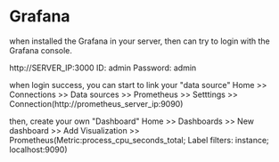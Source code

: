 # Grafana

when installed the Grafana in your server, then can try to login with the Grafana console.

http://SERVER_IP:3000
ID: admin
Password: admin

when login success, you can start to link your "data source"
Home >> Connections >> Data sources >> Prometheus >> Setttings >> Connection(http://prometheus_server_ip:9090)

then, create your own "Dashboard"
Home >> Dashboards >> New dashboard >> Add Visualization >> Prometheus(Metric:process_cpu_seconds_total; Label filters: instance; localhost:9090)
